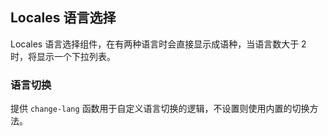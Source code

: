 <div class="demo-header">
<p class="overviewicon">
  <span class="wapi-business-locales"/>
</p>

## Locales 语言选择

<nova-uxlink widget-name="Locales"></nova-uxlink>

Locales 语言选择组件，在有两种语言时会直接显示成语种，当语言数大于 2 时，将显示一个下拉列表。
</div>

### 语言切换

提供 `change-lang` 函数用于自定义语言切换的逻辑，不设置则使用内置的切换方法。

<nova-demo-view link="locales/change-lang"></nova-demo-view>

<br>
